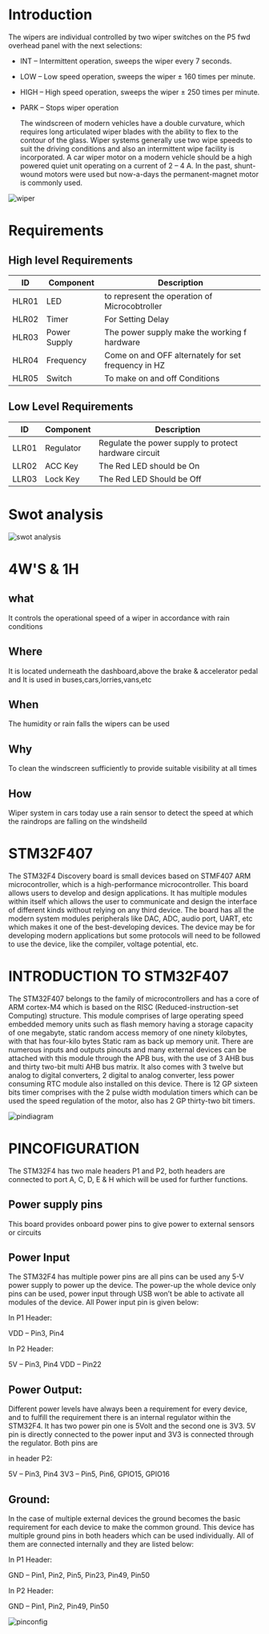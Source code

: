 # Introduction
The wipers are individual controlled by two wiper switches on the P5 fwd overhead panel with the next selections:
*  INT – Intermittent operation, sweeps the wiper every 7 seconds.
* LOW – Low speed operation, sweeps the wiper ± 160 times per minute.
* HIGH – High speed operation, sweeps the wiper ± 250 times per minute.
* PARK – Stops wiper operation

  The windscreen of modern vehicles have a double curvature, which requires long articulated wiper blades with the ability to flex to the contour of the glass. Wiper systems generally use two wipe speeds to suit the driving conditions and also an intermittent wipe facility is incorporated.
A car wiper motor on a modern vehicle should be a high powered quiet unit operating on a current of 2 – 4 A. In the past, shunt-wound motors were used but now-a-days the permanent-magnet motor is commonly used.

![wiper](https://user-images.githubusercontent.com/101034610/168259432-602b4371-d71b-4f13-a29a-5e67999133ae.jpeg)


# Requirements
## High level Requirements
|ID    |Component|Description  |
|------|-------------|---------|
|HLR01|LED |to represent the operation of Microcobtroller |  
|HLR02|Timer|For Setting Delay|
|HLR03|Power Supply|The power supply make the working f hardware |
|HLR04|Frequency|Come on and OFF alternately for set frequency in HZ|
|HLR05|Switch|To make on and off Conditions|

## Low Level Requirements
|ID    |Component         |Description       |
|------|------------------|------------------|
|LLR01 |Regulator         |Regulate the power supply to protect hardware circuit|
|LLR02|ACC  Key           | The Red LED should be On|
|LLR03|Lock Key           |The Red LED Should be Off|

# Swot analysis

![swot analysis](https://user-images.githubusercontent.com/101034610/168082403-c0b70593-361f-42b4-a797-f3e3b27ad115.png)

# 4W'S & 1H

## what
It controls the operational speed of a wiper in accordance with rain conditions

## Where
It is located underneath the dashboard,above the brake & accelerator pedal and
It is used in buses,cars,lorries,vans,etc

## When
The humidity or rain falls the wipers can be used

## Why
To clean the windscreen sufficiently to provide suitable visibility at all times

## How
Wiper system in cars today use a rain sensor to detect the speed at which the raindrops are falling on the windsheild

# STM32F407
The STM32F4 Discovery board is small devices based on STMF407 ARM microcontroller, which is a high-performance microcontroller.  This board allows users to develop and design applications. It has multiple modules within itself which allows the user to communicate and design the interface of different kinds without relying on any third device. The board has all the modern system modules peripherals like DAC, ADC, audio port, UART, etc which makes it one of the best-developing devices. The device may be for developing modern applications but some protocols will need to be followed to use the device, like the compiler, voltage potential, etc. 

# INTRODUCTION TO STM32F407
The STM32F407 belongs to the family of microcontrollers and has a core of ARM cortex-M4 which is based on the RISC (Reduced-instruction-set Computing) structure.
This module comprises of large operating speed embedded memory units such as flash memory having a storage capacity of one megabyte, static random access memory of one ninety kilobytes, with that has four-kilo bytes Static ram as back up memory unit.
There are numerous inputs and outputs pinouts and many external devices can be attached with this module through the APB bus, with the use of 3 AHB bus and thirty two-bit multi AHB bus matrix.
It also comes with 3 twelve but analog to digital converters, 2 digital to analog converter, less power consuming RTC module also installed on this device.
There is 12 GP sixteen bits timer comprises with the 2 pulse width modulation timers which can be used the speed regulation of the motor, also has 2 GP thirty-two bit timers.

![pindiagram](https://user-images.githubusercontent.com/101034610/168267819-5efd8117-479d-46de-a15e-ac82626508c3.jpeg)

# PINCOFIGURATION
The STM32F4 has two male headers P1 and P2, both headers are connected to port A, C, D, E & H which will be used for further functions.
## Power supply pins
This board provides onboard power pins to give power to external sensors or circuits
 ## Power Input
The STM32F4 has multiple power pins are all pins can be used any 5-V power supply to power up the device.  The power-up the whole device only pins can be used, power input through USB won’t be able to activate all modules of the device. All Power input pin is given below:

In P1 Header:

VDD – Pin3, Pin4

In P2 Header:

5V – Pin3, Pin4
VDD – Pin22
## Power Output:
Different power levels have always been a requirement for every device, and to fulfill the requirement there is an internal regulator within the STM32F4. It has two power pin one is 5Volt and the second one is 3V3. 5V pin is directly connected to the power input and 3V3 is connected through the regulator. Both pins are

in header P2:

5V – Pin3, Pin4
3V3 – Pin5, Pin6, GPIO15, GPIO16
## Ground:
In the case of multiple external devices the ground becomes the basic requirement for each device to make the common ground. This device has multiple
ground pins in both headers which can be used individually. All of them are connected internally and they are listed below:

In P1 Header:

GND – Pin1, Pin2, Pin5, Pin23, Pin49, Pin50

In P2 Header:

GND – Pin1, Pin2, Pin49, Pin50

![pinconfig](https://user-images.githubusercontent.com/101034610/168269647-843a9dd4-8725-459f-9e6d-079da330bbc5.jpeg)
